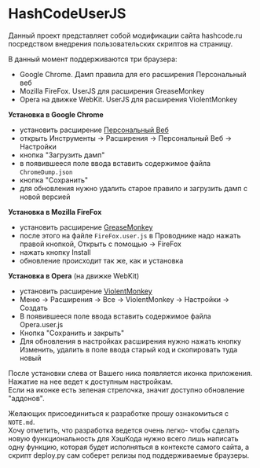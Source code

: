 HashCodeUserJS  
==============

Данный проект представляет собой модификации сайта hashcode.ru посредством внедрения пользовательских скриптов на страницу.

В данный момент поддерживаются три браузера:
- Google Chrome. Дамп правила для его расширения Персональный веб
- Mozilla FireFox. UserJS для расширения GreaseMonkey
- Opera на движке WebKit. UserJS для расширения ViolentMonkey
  
**Установка в Google Chrome**  

 - установить расширение [Персональный Веб](https://chrome.google.com/webstore/detail/personalized-web/plcnnpdmhobdfbponjpedobekiogmbco) 
 - открыть Инструменты -> Расширения -> Персональный Веб -> Настройки  
 - кнопка "Загрузить дамп"  
 - в появившееся поле ввода вставить содержимое файла `ChromeDump.json`  
 - кнопка "Сохранить"  
 - для обновления нужно удалить старое правило и загрузить дамп с новой версией  
 
**Установка в Mozilla FireFox**  

 - установить расширение [GreaseMonkey](https://addons.mozilla.org/en-US/firefox/addon/greasemonkey/)  
 - после этого на файле `FireFox.user.js` в Проводнике надо нажать правой кнопкой, Открыть с помощью -> FireFox  
 - нажать кнопку Install  
 - обновление происходит так же, как и установка  
 
**Установка в Opera** (на движке WebKit)  

 - установить расширение [ViolentMonkey](https://addons.opera.com/ru/extensions/details/violent-monkey/?display=ru)  
 - Меню -> Расширения -> Все -> ViolentMonkey -> Настройки -> Создать  
 - В появившееся поле ввода вставить содержимое файла Opera.user.js  
 - Кнопка "Сохранить и закрыть"  
 - Для обновления в настройках расширения нужно нажать кнопку Изменить, удалить в поле ввода старый код и скопировать туда новый  

После установки слева от Вашего ника появляется иконка приложения. Нажатие на нее ведет к доступным настройкам.  
Если на иконке есть зеленая стрелочка, значит доступно обновление "аддонов".  

Желающих присоединиться к разработке прошу ознакомиться с `NOTE.md`.  
Хочу отметить, что разработка ведется очень легко- чтобы сделать новую функциональность
для ХэшКода нужно всего лишь написать одну функцию, которая будет исполняться в контексте
самого сайта, а скрипт deploy.py сам соберет релизы под поддерживаемые браузеры.